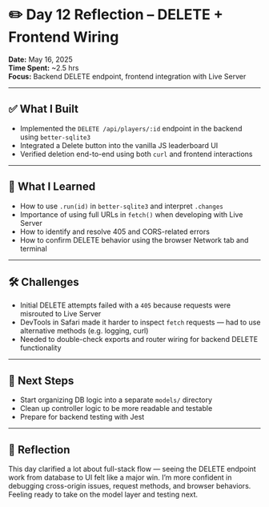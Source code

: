 # ✏️ Day 12 Reflection – DELETE + Frontend Wiring

**Date:** May 16, 2025  
**Time Spent:** ~2.5 hrs  
**Focus:** Backend DELETE endpoint, frontend integration with Live Server

---

## ✅ What I Built
- Implemented the `DELETE /api/players/:id` endpoint in the backend using `better-sqlite3`
- Integrated a Delete button into the vanilla JS leaderboard UI
- Verified deletion end-to-end using both `curl` and frontend interactions

---

## 🧠 What I Learned
- How to use `.run(id)` in `better-sqlite3` and interpret `.changes`
- Importance of using full URLs in `fetch()` when developing with Live Server
- How to identify and resolve 405 and CORS-related errors
- How to confirm DELETE behavior using the browser Network tab and terminal

---

## 🛠 Challenges
- Initial DELETE attempts failed with a `405` because requests were misrouted to Live Server
- DevTools in Safari made it harder to inspect `fetch` requests — had to use alternative methods (e.g. logging, curl)
- Needed to double-check exports and router wiring for backend DELETE functionality

---

## 🚀 Next Steps
- Start organizing DB logic into a separate `models/` directory
- Clean up controller logic to be more readable and testable
- Prepare for backend testing with Jest

---

## 📘 Reflection
This day clarified a lot about full-stack flow — seeing the DELETE endpoint work from database to UI felt like a major win. I’m more confident in debugging cross-origin issues, request methods, and browser behaviors. Feeling ready to take on the model layer and testing next.
